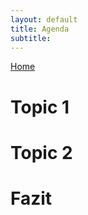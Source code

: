 ```yaml
---
layout: default
title: Agenda
subtitle: 
---
```


[Home](index.html)

# Topic 1

# Topic 2

# Fazit
